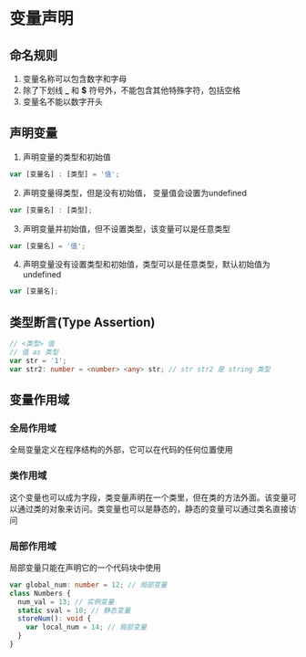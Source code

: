 # 变量声明

## 命名规则
1. 变量名称可以包含数字和字母
2. 除了下划线 **_** 和 **$** 符号外，不能包含其他特殊字符，包括空格
3. 变量名不能以数字开头

## 声明变量

1. 声明变量的类型和初始值

```ts
var [变量名] : [类型] = '值';
```

2. 声明变量得类型，但是没有初始值， 变量值会设置为undefined

```ts
var [变量名] : [类型];
```

3. 声明变量并初始值，但不设置类型，该变量可以是任意类型

```ts
var [变量名] = '值';
```

4. 声明变量没有设置类型和初始值，类型可以是任意类型，默认初始值为undefined

```ts
var [变量名];
```
## 类型断言(Type Assertion)

```ts
// <类型> 值
// 值 as 类型
var str = '1';
var str2: number = <number> <any> str; // str str2 是 string 类型
```

## 变量作用域
### 全局作用域
全局变量定义在程序结构的外部，它可以在代码的任何位置使用
### 类作用域
这个变量也可以成为字段，类变量声明在一个类里，但在类的方法外面。该变量可以通过类的对象来访问。类变量也可以是静态的，静态的变量可以通过类名直接访问
### 局部作用域
局部变量只能在声明它的一个代码块中使用

```ts
var global_num: number = 12; // 局部变量
class Numbers {
  num_val = 13; // 实例变量
  static sval = 10; // 静态变量
  storeNum(): void {
    var local_num = 14; // 局部变量
  }
}
```